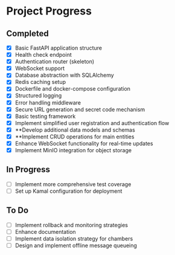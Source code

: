 # Project Progress

## Completed
- [x] Basic FastAPI application structure
- [x] Health check endpoint
- [x] Authentication router (skeleton)
- [x] WebSocket support
- [x] Database abstraction with SQLAlchemy
- [x] Redis caching setup
- [x] Dockerfile and docker-compose configuration
- [x] Structured logging
- [x] Error handling middleware
- [x] Secure URL generation and secret code mechanism
- [x] Basic testing framework
- [x] Implement simplified user registration and authentication flow
- [x] **Develop additional data models and schemas
- [x] **Implement CRUD operations for main entities
- [x] Enhance WebSocket functionality for real-time updates
- [x] Implement MinIO integration for object storage

## In Progress
- [ ] Implement more comprehensive test coverage
- [ ] Set up Kamal configuration for deployment

## To Do
- [ ] Implement rollback and monitoring strategies
- [ ] Enhance documentation
- [ ] Implement data isolation strategy for chambers
- [ ] Design and implement offline message queueing